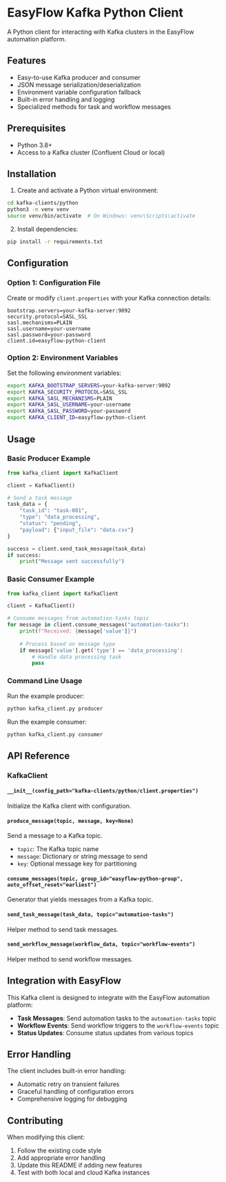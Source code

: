 # EasyFlow Kafka Python Client

A Python client for interacting with Kafka clusters in the EasyFlow automation platform.

## Features

- Easy-to-use Kafka producer and consumer
- JSON message serialization/deserialization
- Environment variable configuration fallback
- Built-in error handling and logging
- Specialized methods for task and workflow messages

## Prerequisites

- Python 3.8+
- Access to a Kafka cluster (Confluent Cloud or local)

## Installation

1. Create and activate a Python virtual environment:

```bash
cd kafka-clients/python
python3 -m venv venv
source venv/bin/activate  # On Windows: venv\Scripts\activate
```

2. Install dependencies:

```bash
pip install -r requirements.txt
```

## Configuration

### Option 1: Configuration File

Create or modify `client.properties` with your Kafka connection details:

```properties
bootstrap.servers=your-kafka-server:9092
security.protocol=SASL_SSL
sasl.mechanisms=PLAIN
sasl.username=your-username
sasl.password=your-password
client.id=easyflow-python-client
```

### Option 2: Environment Variables

Set the following environment variables:

```bash
export KAFKA_BOOTSTRAP_SERVERS=your-kafka-server:9092
export KAFKA_SECURITY_PROTOCOL=SASL_SSL
export KAFKA_SASL_MECHANISMS=PLAIN
export KAFKA_SASL_USERNAME=your-username
export KAFKA_SASL_PASSWORD=your-password
export KAFKA_CLIENT_ID=easyflow-python-client
```

## Usage

### Basic Producer Example

```python
from kafka_client import KafkaClient

client = KafkaClient()

# Send a task message
task_data = {
    "task_id": "task-001",
    "type": "data_processing",
    "status": "pending",
    "payload": {"input_file": "data.csv"}
}

success = client.send_task_message(task_data)
if success:
    print("Message sent successfully")
```

### Basic Consumer Example

```python
from kafka_client import KafkaClient

client = KafkaClient()

# Consume messages from automation-tasks topic
for message in client.consume_messages("automation-tasks"):
    print(f"Received: {message['value']}")
    
    # Process based on message type
    if message['value'].get('type') == 'data_processing':
        # Handle data processing task
        pass
```

### Command Line Usage

Run the example producer:
```bash
python kafka_client.py producer
```

Run the example consumer:
```bash
python kafka_client.py consumer
```

## API Reference

### KafkaClient

#### `__init__(config_path="kafka-clients/python/client.properties")`
Initialize the Kafka client with configuration.

#### `produce_message(topic, message, key=None)`
Send a message to a Kafka topic.
- `topic`: The Kafka topic name
- `message`: Dictionary or string message to send
- `key`: Optional message key for partitioning

#### `consume_messages(topic, group_id="easyflow-python-group", auto_offset_reset="earliest")`
Generator that yields messages from a Kafka topic.

#### `send_task_message(task_data, topic="automation-tasks")`
Helper method to send task messages.

#### `send_workflow_message(workflow_data, topic="workflow-events")`
Helper method to send workflow messages.

## Integration with EasyFlow

This Kafka client is designed to integrate with the EasyFlow automation platform:

- **Task Messages**: Send automation tasks to the `automation-tasks` topic
- **Workflow Events**: Send workflow triggers to the `workflow-events` topic
- **Status Updates**: Consume status updates from various topics

## Error Handling

The client includes built-in error handling:
- Automatic retry on transient failures
- Graceful handling of configuration errors
- Comprehensive logging for debugging

## Contributing

When modifying this client:
1. Follow the existing code style
2. Add appropriate error handling
3. Update this README if adding new features
4. Test with both local and cloud Kafka instances
